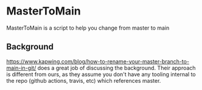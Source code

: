 # MasterToMain

MasterToMain is a script to help you change from master to main

## Background

https://www.kapwing.com/blog/how-to-rename-your-master-branch-to-main-in-git/ does a great job of discussing the background. Their approach is different from ours, as they assume you don't have any tooling internal to the repo (github actions, travis, etc) which references master.
